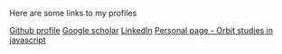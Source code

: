 Here are some links to my profiles

[Github profile](https://github.com/wlucilus)
[Google scholar](https://scholar.google.com/citations?user=OsEUQIcAAAAJ&hl=en)
[LinkedIn](https://www.linkedin.com/in/leonardo-leite-a333851a0/)
[Personal page - Orbit studies in javascript](http://lucilus.yolasite.com/coulombs-law.php)
